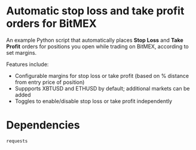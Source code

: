 # Automatic stop loss and take profit orders for BitMEX

An example Python script that automatically places **Stop Loss** and **Take Profit** orders for positions you open while trading on BitMEX, according to set margins.

Features include:

- Configurable margins for stop loss or take profit (based on % distance from entry price of position)
- Suppports XBTUSD and ETHUSD by default; additional markets can be added
- Toggles to enable/disable stop loss or take profit independently

# Dependencies

```requests```
